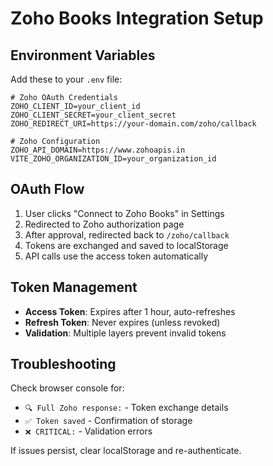 # Zoho Books Integration Setup

## Environment Variables

Add these to your `.env` file:

```env
# Zoho OAuth Credentials
ZOHO_CLIENT_ID=your_client_id
ZOHO_CLIENT_SECRET=your_client_secret
ZOHO_REDIRECT_URI=https://your-domain.com/zoho/callback

# Zoho Configuration
ZOHO_API_DOMAIN=https://www.zohoapis.in
VITE_ZOHO_ORGANIZATION_ID=your_organization_id
```

## OAuth Flow

1. User clicks "Connect to Zoho Books" in Settings
2. Redirected to Zoho authorization page
3. After approval, redirected back to `/zoho/callback`
4. Tokens are exchanged and saved to localStorage
5. API calls use the access token automatically

## Token Management

- **Access Token**: Expires after 1 hour, auto-refreshes
- **Refresh Token**: Never expires (unless revoked)
- **Validation**: Multiple layers prevent invalid tokens

## Troubleshooting

Check browser console for:
- `🔍 Full Zoho response:` - Token exchange details
- `✅ Token saved` - Confirmation of storage
- `❌ CRITICAL:` - Validation errors

If issues persist, clear localStorage and re-authenticate.
